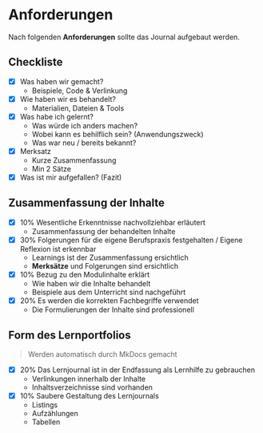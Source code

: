 # Anforderungen

Nach folgenden **Anforderungen** sollte das Journal aufgebaut werden.

## Checkliste

-   [x] Was haben wir gemacht?
    -   Beispiele, Code & Verlinkung
-   [x] Wie haben wir es behandelt?
    -   Materialien, Dateien & Tools
-   [x] Was habe ich gelernt?
    -   Was würde ich anders machen?
    -   Wobei kann es behilflich sein? (Anwendungszweck)
    -   Was war neu / bereits bekannt?
-   [x] Merksatz
    -   Kurze Zusammenfassung
    -   Min 2 Sätze
-   [x] Was ist mir aufgefallen? (Fazit)

## Zusammenfassung der Inhalte

-   [x] 10% Wesentliche Erkenntnisse nachvollziehbar erläutert
    -   Zusammenfassung der behandelten Inhalte
-   [x] 30% Folgerungen für die eigene Berufspraxis festgehalten / Eigene Reflexion ist erkennbar
    -   Learnings ist der Zusammenfassung ersichtlich
    -   **Merksätze** und Folgerungen sind ersichtlich
-   [x] 10% Bezug zu den Modulinhalte erklärt
    -   Wie haben wir die Inhalte behandelt
    -   Beispiele aus dem Unterricht sind nachgeführt
-   [x] 20% Es werden die korrekten Fachbegriffe verwendet
    -   Die Formulierungen der Inhalte sind professionell

## Form des Lernportfolios

> Werden automatisch durch MkDocs gemacht

-   [x] 20% Das Lernjournal ist in der Endfassung als Lernhilfe zu gebrauchen
    -   Verlinkungen innerhalb der Inhalte
    -   Inhaltsverzeichnisse sind vorhanden
-   [x] 10% Saubere Gestaltung des Lernjournals
    -   Listings
    -   Aufzählungen
    -   Tabellen
